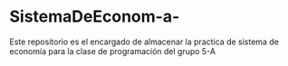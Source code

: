 # SistemaDeEconom-a-
Este repositorio es el encargado de almacenar la practica de sistema de economía para la clase de programación del grupo 5-A

